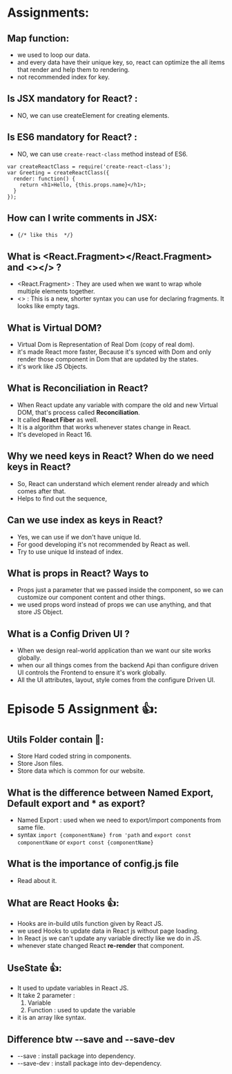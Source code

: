 # Assignments:

## Map function:

- we used to loop our data.
- and every data have their unique key, so, react can optimize the all items that render and help them to rendering.
- not recommended index for key.

## Is JSX mandatory for React? :

- NO, we can use createElement for creating elements.

## Is ES6 mandatory for React? :

- NO, we can use `create-react-class` method instead of ES6.

```
var createReactClass = require('create-react-class');
var Greeting = createReactClass({
  render: function() {
    return <h1>Hello, {this.props.name}</h1>;
  }
});
```

## How can I write comments in JSX:

- `{/* like this  */} `

## What is <React.Fragment></React.Fragment> and <></> ?

- <React.Fragment> : They are used when we want to wrap whole multiple elements together.
- <> : This is a new, shorter syntax you can use for declaring fragments. It looks like empty tags.

## What is Virtual DOM?

- Virtual Dom is Representation of Real Dom (copy of real dom).
- it's made React more faster, Because it's synced with Dom and only render those component in Dom that are updated by the states.
- it's work like JS Objects.

## What is Reconciliation in React?

- When React update any variable with compare the old and new Virtual DOM, that's process called **Reconciliation**.
- It called **React Fiber** as well.
- It is a algorithm that works whenever states change in React.
- It's developed in React 16.

## Why we need keys in React? When do we need keys in React?

- So, React can understand which element render already and which comes after that.
- Helps to find out the sequence,

## Can we use index as keys in React?

- Yes, we can use if we don't have unique Id.
- For good developing it's not recommended by React as well.
- Try to use unique Id instead of index.

## What is props in React? Ways to

- Props just a parameter that we passed inside the component, so we can customize our component content and other things.
- we used props word instead of props we can use anything, and that store JS Object.

## What is a Config Driven UI ?

- When we design real-world application than we want our site works globally.
- when our all things comes from the backend Api than configure driven UI controls the Frontend to ensure it's work globally.
- All the UI attributes, layout, style comes from the configure Driven UI.

# Episode 5 Assignment 👍:

## Utils Folder contain 📁:

- Store Hard coded string in components.
- Store Json files.
- Store data which is common for our website.

## What is the difference between Named Export, Default export and \* as export?

- Named Export : used when we need to export/import components from same file.
- syntax `import {componentName} from 'path` and `export const componentName` or `export const {componentName}`

## What is the importance of config.js file

- Read about it.

## What are React Hooks 👍:

- Hooks are in-build utils function given by React JS.
- we used Hooks to update data in React js without page loading.
- In React js we can't update any variable directly like we do in JS.
- whenever state changed React **re-render** that component.

## UseState 👍:

- It used to update variables in React JS.
- It take 2 parameter :
  1.  Variable
  2.  Function : used to update the variable
- it is an array like syntax.

## Difference btw --save and --save-dev

- --save : install package into dependency.
- --save-dev : install package into dev-dependency.
